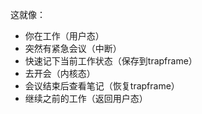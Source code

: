 这就像：

- 你在工作（用户态）
- 突然有紧急会议（中断）
- 快速记下当前工作状态（保存到trapframe）
- 去开会（内核态）
- 会议结束后查看笔记（恢复trapframe）
- 继续之前的工作（返回用户态）